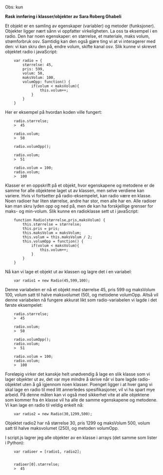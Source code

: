 Obs: kun 

<b>Rask innføring i klasser/objekter av Sara Roberg Ghabeli</b>

Et objekt er en samling av egenskaper (variabler) og metoder (funksjoner). Objekter ligger nært sånn vi oppfatter virkeligheten. La oss ta eksempel i en radio. Den har noen egenskaper: en størrelse, et materiale, maks volum, strømforbruk osv. Samtidig kan den også gjøre ting vi at vi interagerer med den: vi kan skru den på, endre volum, skifte kanal osv. Slik kunne vi skrevet objektet radio i javaScript:



		var radio = {
			størrelse: 45,
			pris: 599,
			volum: 50,
			maksVolum: 100,
			volumOpp: function() {
				if(volum < maksVolum){
					this.volum++;
				}
			}
		}




Her er eksempel på hvordan koden ville fungert:

		radio.størrelse;
		>  45

		radio.volum;
		>  50

		radio.volumOpp();

		radio.volum;
		>  51

		radio.volum = 100;
		radio.volum;
		>  100


Klasser er en oppskrift på et objekt, hvor egenskapene og metodene er de samme for alle objektene laget ut av klassen, men selve verdiene kan variere. Hvis vi fortsetter på radio-eksempelet, kan radio være en klasse. Noen radioer har liten størrelse, andre har stor, men alle har en. Alle radioer kan man skru lyden opp og ned på, men de kan ha forskjellige grenser for maks- og min-volum. Slik kunne en radioklasse sett ut i javaScript:

		function Radio(størrelse,pris,maksVolum) {
			this.størrelse = størrelse;
			this.pris = pris;
			this.maksVolum = maksVolum;
			this.volum = this.maksVolum / 2;
			this.volumOpp = function() {
				if(volum < maksVolum){
					this.volum++;
				}
			}
		}



Nå kan vi lage et objekt ut av klassen og lagre det i en variabel:

		var radio1 = new Radio(45,599,100);



Denne variabelen er nå et objekt med størrelse 45, pris 599 og maksVolum 100, volum satt til halve maksvolumet (50), og metodene volumOpp. Altså vil denne variabelen nå fungere akkurat likt som radio-variabelen vi lagde i det første eksempelet:



		radio.størrelse;
		>  45

		radio.volum;
		>  50

		radio.volumOpp();
		radio.volum;
		>  51

		radio.volum = 100;
		radio.volum;
		>  100

Foreløpig virker det kanskje helt unødvendig å lage en slik klasse som vi lager objekter ut av, det var mye mindre å skrive når vi bare lagde radio-objektet uten å gå igjennom noen klasser. Poenget ligger i at hver gang vi skal lage en radio til med litt annerledes spesifikasjoner, vil vi ha spart mye arbeid. På denne måten kan vi også med sikkerhet vite at alle objektene som kommer fra én klasse vil ha alle de samme egenskapene og metodene. Vi kan lage en radio til veldig enkelt nå:



		var radio2 = new Radio(30,1299,500);

Objektet radio2 har nå størrelse 30, pris 1299 og maksVolum 500, volum satt til halve maksvolumet (250), og metoden volumOpp.


I script.js lagrer jeg alle objekter av en klasse i arrays (det samme som lister i Python):



		var radioer = [radio1, radio2];


		radioer[0].størrelse;
		>  45
